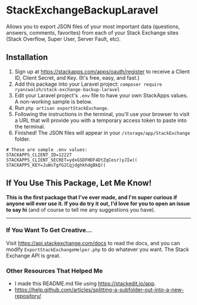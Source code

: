 # StackExchangeBackupLaravel
Allows you to export JSON files of your most important data (questions, answers, comments, favorites) from each of your Stack Exchange sites (Stack Overflow, Super User, Server Fault, etc).

## Installation

 1. Sign up at https://stackapps.com/apps/oauth/register to receive a Client ID, Client Secret, and Key. (It's free, easy, and fast.)
 1. Add this package into your Laravel project: `composer require ryancwalsh/stack-exchange-backup-laravel`
 1. Edit your Laravel project's `.env` file to have your own StackApps values. A non-working sample is below.
 1. Run `php artisan exportStackExchange`. 
 1. Following the instructions in the terminal, you'll use your browser to visit a URL that will provide you with a temporary access token to paste into the terminal.
 1. Finished! The JSON files will appear in your `/storage/app/StackExchange` folder.

```
# These are sample .env values:
STACKAPPS_CLIENT_ID=12227
STACKAPPS_CLIENT_SECRET=ydxGSDFHDF4DtZqCesr)yJIw((
STACKAPPS_KEY=JuWsTgfG2CqjdghkhdgBkQ((
```



## If You Use This Package, Let Me Know!
**This is the first package that I've ever made, and I'm super curious if anyone will ever use it. If you do try it out, I'd love for you to open an issue to say hi** (and of course to tell me any suggestions you have).

___

### If You Want To Get Creative...
Visit https://api.stackexchange.com/docs to read the docs, and you can modify `ExportStackExchangeHelper.php` to do whatever you want. The Stack Exchange API is great.



### Other Resources That Helped Me

 - I made this README.md file using https://stackedit.io/app.
 - https://help.github.com/articles/splitting-a-subfolder-out-into-a-new-repository/